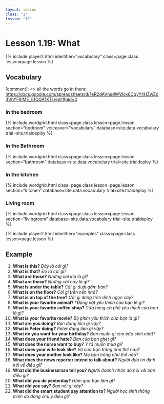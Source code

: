 ```yaml
---
layout: lesson
class: "1"
lesson: "19"
---
```



# Lesson 1.19: What


{% include player2.html identifier="vocabulary" class=page.class lesson=page.lesson %}
## Vocabulary 

[comment]: <>  all the words go in there: https://docs.google.com/spreadsheets/d/1eR2dAVnsdWWox6CqvY4HZwZd3VhYF9IME_EfQQAfXTs/edit#gid=0

### In the bedroom
{% include wordgrid.html 
		class=page.class 
		lesson=page.lesson 
		section="bedroom"
		voiceover="vocabulary"
		database=site.data.vocabulary 
		trial=site.trialdeploy %}

### In the Bathroom 
{% include wordgrid.html 
		class=page.class 
		lesson=page.lesson 
		section="bathroom"
		database=site.data.vocabulary 
		trial=site.trialdeploy %}
		
### In the kitchen 
{% include wordgrid.html 
		class=page.class 
		lesson=page.lesson 
		section="kitchen"
		database=site.data.vocabulary 
		trial=site.trialdeploy %}
		
### Living room 
{% include wordgrid.html 
		class=page.class 
		lesson=page.lesson 
		section="livingroom"
		database=site.data.vocabulary 
		trial=site.trialdeploy %}








{% include player2.html identifier="examples" class=page.class lesson=page.lesson %}

## Example
1. **What is this?** *Đây là cái gì?*
2. **What is that?** *Đó là cái gì?*
3. **What are those?** *Những cái kia là gì?*
4. **What are these?** *Những cái này là gì?*
5. **What is under the table?** *Cái gì dưới gầm bàn?*
6. **What is on the floor?** *Cái gì trên nền nhà?*
7. **What is on top of the tree?** *Cái gì đang trên đỉnh ngọn cây?*
8. **What is your favorite animal?** **Động vật yêu thích của bạn là gì?*
9. **What is your favorite coffee shop?** *Cửa hàng cà phê yêu thích của bạn là gì?*
10. **What is your favorite movie?** *Bộ phim yêu thích của bạn là gì?*
11. **What are you doing?** *Bạn đang làm gì vậy?*
12. **What is Peter doing?** *Peter đang làm gì vậy?*
13. **What do you want for your birthday?** *Bạn muốn gì cho bữa sinh nhật?*
14. **What does your friend hate?** *Bạn của bạn ghét gì?*
15. **What does the nurse want to buy?** *Y tá muốn mua gì?*
16. **What does your wife look like?** *Vợ của bạn trông như thế nào?*
17. **What does your mother look like?** *Mẹ bạn trông như thế nào?*
18. **What does the news reporter intend to talk about?**  *Người đưa tin định nói về điều gì?*
19. **What did the businessman tell you?** *Người doanh nhân đó nói với bạn điều gì?*
20. **What did you do yesterday?** *Hôm qua bạn làm gì?*
21. **What did you say?** *Bạn nói gì vậy?*
22. **What did the smart student pay attention to?** *Người học sinh thông mình đó đang chú ý điều gì?*


